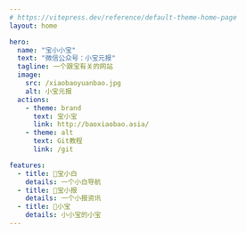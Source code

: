 ```yaml
---
# https://vitepress.dev/reference/default-theme-home-page
layout: home

hero:
  name: "宝小小宝"
  text: "微信公众号：小宝元报"
  tagline: 一个跟宝有关的网站
  image:
    src: /xiaobaoyuanbao.jpg
    alt: 小宝元报
  actions:
    - theme: brand
      text: 宝小宝
      link: http://baoxiaobao.asia/
    - theme: alt
      text: Git教程
      link: /git

features:
  - title: 🌟宝小白
    details: 一个小白导航
  - title: 🚀宝小报
    details: 一个小报资讯
  - title: 📝小宝
    details: 小小宝的小宝
---
```


